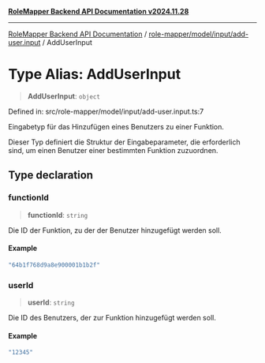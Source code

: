 [**RoleMapper Backend API Documentation v2024.11.28**](../../../../../README.md)

***

[RoleMapper Backend API Documentation](../../../../../modules.md) / [role-mapper/model/input/add-user.input](../README.md) / AddUserInput

# Type Alias: AddUserInput

> **AddUserInput**: `object`

Defined in: src/role-mapper/model/input/add-user.input.ts:7

Eingabetyp für das Hinzufügen eines Benutzers zu einer Funktion.

Dieser Typ definiert die Struktur der Eingabeparameter, die erforderlich sind,
um einen Benutzer einer bestimmten Funktion zuzuordnen.

## Type declaration

### functionId

> **functionId**: `string`

Die ID der Funktion, zu der der Benutzer hinzugefügt werden soll.

#### Example

```ts
"64b1f768d9a8e900001b1b2f"
```

### userId

> **userId**: `string`

Die ID des Benutzers, der zur Funktion hinzugefügt werden soll.

#### Example

```ts
"12345"
```

